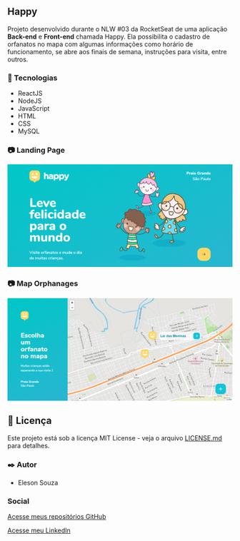 ## Happy
Projeto desenvolvido durante o NLW #03 da RocketSeat de uma aplicação **Back-end** e **Front-end** chamada Happy. Ela possibilita o cadastro de orfanatos no mapa com algumas informações como horário de funcionamento, se abre aos finais de semana, instruções para visita, entre outros.

### :rocket: Tecnologias 
* ReactJS
* NodeJS
* JavaScript
* HTML
* CSS
* MySQL

### :camera: Landing Page
![Landing Page](images/Happy%20-%20Landing%20Page.PNG)

### :camera: Map Orphanages
![Map Orphanages](images/Happy%20-%20Map%20Orphanages.PNG)

## :page_facing_up: Licença

Este projeto está sob a licença MIT License - veja o arquivo [LICENSE.md](https://github.com/Eleson-Souza/forum-for-devs_web/blob/master/LICENSE) para detalhes.

### ✒️ Autor

* Eleson Souza

### Social
[Acesse meus repositórios GitHub](https://github.com/Eleson-Souza?tab=repositories)

[Acesse meu LinkedIn](https://www.linkedin.com/in/eleson-souza-97735a174/)
